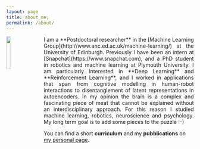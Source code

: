 ```yaml
---
layout: page
title: about_me;
permalink: /about/
---
```


<div id="content" class="col">
  <img style="float: left; padding-right: 5%; " src="{{site.baseurl}}/images/about_robot.gif" alt="" height="15%" width="15%" />
  <p></p>
</div>

<p align="justify" markdown="1">
I am a **Postdoctoral researcher** in the [Machine Learning Group](http://www.anc.ed.ac.uk/machine-learning/) at the University of Edinburgh. Previously I have been an intern at [Snapchat](https://www.snapchat.com), and a PhD student in robotics and machine learning at Plymouth University. I am particularly interested in **Deep Learning** and **Reinforcement Learning**, and I worked in applications that span from cognitive modelling in human-robot interactions to disentanglement of latent representations in autoencoders. In my opinion the brain is a complex and fascinating piece of meat that cannot be explained without an interdisciplinary approach. For this reason I studied machine learning, robotics, neuroscience and psychology. My long term goal is to add some pieces to the puzzle :-)

You can find a short **curriculum** and my **pubblications** on [my personal page](https://mpatacchiola.github.io).
</p>
